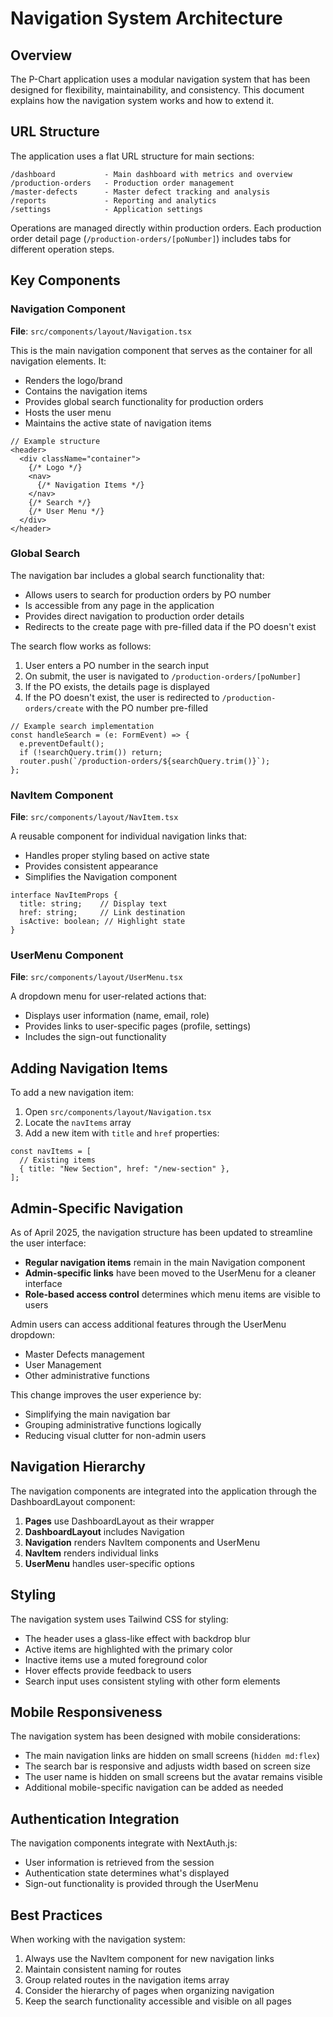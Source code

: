 # Navigation System Architecture

## Overview

The P-Chart application uses a modular navigation system that has been designed for flexibility, maintainability, and consistency. This document explains how the navigation system works and how to extend it.

## URL Structure

The application uses a flat URL structure for main sections:

```
/dashboard           - Main dashboard with metrics and overview
/production-orders   - Production order management
/master-defects      - Master defect tracking and analysis
/reports             - Reporting and analytics
/settings            - Application settings
```

Operations are managed directly within production orders. Each production order detail page (`/production-orders/[poNumber]`) includes tabs for different operation steps.

## Key Components

### Navigation Component

**File**: `src/components/layout/Navigation.tsx`

This is the main navigation component that serves as the container for all navigation elements. It:

- Renders the logo/brand
- Contains the navigation items
- Provides global search functionality for production orders
- Hosts the user menu
- Maintains the active state of navigation items

```tsx
// Example structure
<header>
  <div className="container">
    {/* Logo */}
    <nav>
      {/* Navigation Items */}
    </nav>
    {/* Search */}
    {/* User Menu */}
  </div>
</header>
```

### Global Search

The navigation bar includes a global search functionality that:

- Allows users to search for production orders by PO number
- Is accessible from any page in the application
- Provides direct navigation to production order details
- Redirects to the create page with pre-filled data if the PO doesn't exist

The search flow works as follows:

1. User enters a PO number in the search input
2. On submit, the user is navigated to `/production-orders/[poNumber]`
3. If the PO exists, the details page is displayed
4. If the PO doesn't exist, the user is redirected to `/production-orders/create` with the PO number pre-filled

```tsx
// Example search implementation
const handleSearch = (e: FormEvent) => {
  e.preventDefault();
  if (!searchQuery.trim()) return;
  router.push(`/production-orders/${searchQuery.trim()}`);
};
```

### NavItem Component

**File**: `src/components/layout/NavItem.tsx`

A reusable component for individual navigation links that:

- Handles proper styling based on active state
- Provides consistent appearance
- Simplifies the Navigation component

```tsx
interface NavItemProps {
  title: string;    // Display text
  href: string;     // Link destination
  isActive: boolean; // Highlight state
}
```

### UserMenu Component

**File**: `src/components/layout/UserMenu.tsx`

A dropdown menu for user-related actions that:

- Displays user information (name, email, role)
- Provides links to user-specific pages (profile, settings)
- Includes the sign-out functionality

## Adding Navigation Items

To add a new navigation item:

1. Open `src/components/layout/Navigation.tsx`
2. Locate the `navItems` array
3. Add a new item with `title` and `href` properties:

```tsx
const navItems = [
  // Existing items
  { title: "New Section", href: "/new-section" },
];
```

## Admin-Specific Navigation

As of April 2025, the navigation structure has been updated to streamline the user interface:

- **Regular navigation items** remain in the main Navigation component
- **Admin-specific links** have been moved to the UserMenu for a cleaner interface
- **Role-based access control** determines which menu items are visible to users

Admin users can access additional features through the UserMenu dropdown:
- Master Defects management
- User Management
- Other administrative functions

This change improves the user experience by:
- Simplifying the main navigation bar
- Grouping administrative functions logically
- Reducing visual clutter for non-admin users

## Navigation Hierarchy

The navigation components are integrated into the application through the DashboardLayout component:

1. **Pages** use DashboardLayout as their wrapper
2. **DashboardLayout** includes Navigation
3. **Navigation** renders NavItem components and UserMenu
4. **NavItem** renders individual links
5. **UserMenu** handles user-specific options

## Styling

The navigation system uses Tailwind CSS for styling:

- The header uses a glass-like effect with backdrop blur
- Active items are highlighted with the primary color
- Inactive items use a muted foreground color
- Hover effects provide feedback to users
- Search input uses consistent styling with other form elements

## Mobile Responsiveness

The navigation system has been designed with mobile considerations:

- The main navigation links are hidden on small screens (`hidden md:flex`)
- The search bar is responsive and adjusts width based on screen size
- The user name is hidden on small screens but the avatar remains visible
- Additional mobile-specific navigation can be added as needed

## Authentication Integration

The navigation components integrate with NextAuth.js:

- User information is retrieved from the session
- Authentication state determines what's displayed
- Sign-out functionality is provided through the UserMenu

## Best Practices

When working with the navigation system:

1. Always use the NavItem component for new navigation links
2. Maintain consistent naming for routes
3. Group related routes in the navigation items array
4. Consider the hierarchy of pages when organizing navigation
5. Keep the search functionality accessible and visible on all pages 